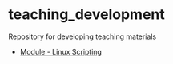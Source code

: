 # teaching_development

Repository for developing teaching materials

- [Module - Linux Scripting](module_linux_scripting/module_linux_scripting.md)
